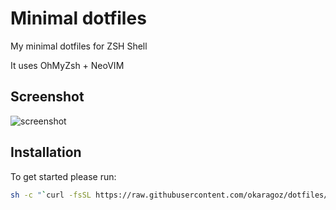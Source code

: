 # Minimal dotfiles
My minimal dotfiles for ZSH Shell 

It uses OhMyZsh + NeoVIM

## Screenshot

![screenshot](https://i.imgur.com/UBCUUk7.png) 

## Installation

To get started please run:

```bash
sh -c "`curl -fsSL https://raw.githubusercontent.com/okaragoz/dotfiles/main/install.sh `"
```